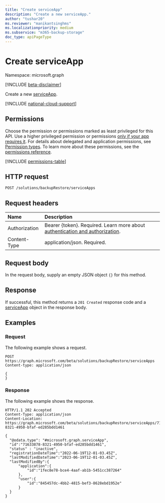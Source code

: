 ```yaml
---
title: "Create serviceApp"
description: "Create a new serviceApp."
author: "tushar20"
ms.reviewer: "manikantsinghms"
ms.localizationpriority: medium
ms.subservice: "m365-backup-storage"
doc_type: apiPageType
---
```


# Create serviceApp

Namespace: microsoft.graph

[!INCLUDE [beta-disclaimer](../../includes/beta-disclaimer.md)]

Create a new [serviceApp](../resources/serviceapp.md).

[!INCLUDE [national-cloud-support](../../includes/global-only.md)]

## Permissions

Choose the permission or permissions marked as least privileged for this API. Use a higher privileged permission or permissions [only if your app requires it](/graph/permissions-overview#best-practices-for-using-microsoft-graph-permissions). For details about delegated and application permissions, see [Permission types](/graph/permissions-overview#permission-types). To learn more about these permissions, see the [permissions reference](/graph/permissions-reference).

<!-- { "blockType": "permissions", "name": "backuprestoreroot_post_serviceapps" } -->
[!INCLUDE [permissions-table](../includes/permissions/backuprestoreroot-post-serviceapps-permissions.md)]

## HTTP request

<!-- {
  "blockType": "ignored"
}
-->
``` http
POST /solutions/backupRestore/serviceApps
```

## Request headers

|Name|Description|
|:---|:---|
|Authorization|Bearer {token}. Required. Learn more about [authentication and authorization](/graph/auth/auth-concepts).|
|Content-Type|application/json. Required.|

## Request body

In the request body, supply an empty JSON object `{}` for this method.

## Response

If successful, this method returns a `201 Created` response code and a [serviceApp](../resources/serviceapp.md) object in the response body.

## Examples

### Request

The following example shows a request.

<!-- {
  "blockType": "request",
  "name": "create_serviceapp"
}
-->
``` http
POST https://graph.microsoft.com/beta/solutions/backupRestore/serviceApps
Content-type: application/json

{
}
```

### Response

The following example shows the response.

<!-- {
  "blockType": "response",
  "truncated": true,
  "@odata.type": "microsoft.graph.serviceApp"
}
-->
``` http
HTTP/1.1 202 Accepted
Content-Type: application/json
Content-Location: https://graph.microsoft.com/beta/solutions/backupRestore/serviceApps/71633878-8321-4950-bfaf-ed285bdd1461

{
  "@odata.type": "#microsoft.graph.serviceApp",
  "id":"71633878-8321-4950-bfaf-ed285bdd1461",
  "status" : "inactive",
  "registrationDateTime":"2022-06-19T12-01-03.45Z",
  "lastModifiedDateTime":"2023-06-19T12-01-03.45Z",
  "lastModifiedBy":{
      "application":{
          "id":"1fec8e78-bce4-4aaf-ab1b-5451cc387264"
      },
      "user":{
          "id":"845457dc-4bb2-4815-bef3-8628ebd1952e"
      }
  }
}
```
